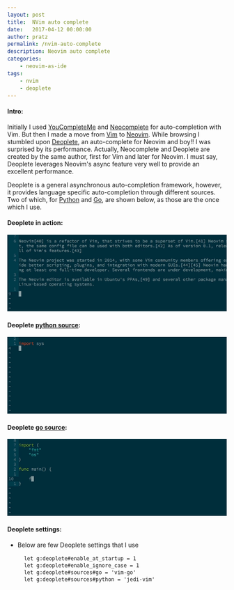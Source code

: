 ```yaml
---
layout: post
title:  NVim auto complete
date:   2017-04-12 00:00:00
author: pratz
permalink: /nvim-auto-complete
description: Neovim auto complete
categories:
    - neovim-as-ide
tags:
    - nvim
    - deoplete
---
```


#### Intro:
Initially I used [YouCompleteMe](https://github.com/Valloric/YouCompleteMe) and [Neocomplete](https://github.com/Shougo/neocomplete.vim) for auto-completion with Vim. But then I made a move from [Vim](http://www.vim.org/) to [Neovim](https://neovim.io/). While browsing I stumbled upon [Deoplete](https://github.com/Shougo/deoplete.nvim), an auto-complete for Neovim and boy!! I was surprised by its performance. Actually, Neocomplete and Deoplete are created by the same author, first for Vim and later for Neovim. I must say, Deoplete leverages Neovim's async feature very well to provide an excellent performance.

Deoplete is a general asynchronous auto-completion framework, however, it provides language specific auto-completion through different sources. Two of which, for [Python](https://github.com/zchee/deoplete-jedi) and [Go](https://github.com/zchee/deoplete-go), are shown below, as those are the once which I use.

#### Deoplete in action:
<img src="./assets/posts/nvim_as_ide/deoplete.gif" alt="Deoplete" title="Deoplete">

#### Deoplete [python source](https://github.com/zchee/deoplete-jedi):
<img src="./assets/posts/nvim_as_ide/deoplete_python.gif" alt="Deoplete python" title="Deoplete python">

#### Deoplete [go source](https://github.com/zchee/deoplete-go):
<img src="./assets/posts/nvim_as_ide/deoplete_go.gif" alt="Deoplete go" title="Deoplete go">

#### Deoplete settings:
- Below are few Deoplete settings that I use

        let g:deoplete#enable_at_startup = 1
        let g:deoplete#enable_ignore_case = 1
        let g:deoplete#sources#go = 'vim-go'
        let g:deoplete#sources#python = 'jedi-vim'
